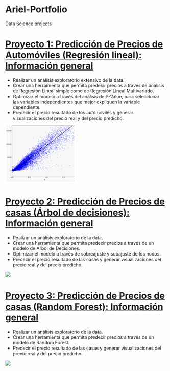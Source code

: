 # Ariel-Portfolio
Data Science projects


# [Proyecto 1:  Predicción de Precios de Automóviles (Regresión lineal): Información general](https://github.com/ArielContrerasfer/Ariel-Portfolio/blob/main/Prediccion_de_precios_Automoviles.ipynb)
* Realizar un análisis exploratorio extensivo de la data.
* Crear una herramienta que permita predecir precios a través de análisis de Regresión Lineal simple como de Regresión Lineal Multivariado.
* Optimizar el modelo a través del análisis de P-Value, para seleccionar las variables independientes que mejor expliquen la variable dependiente.
* Predecir el precio resultado de los automóviles y generar visualizaciones del precio real y del precio predicho.


![](/regresion_lineal.PNG)


# [Proyecto 2:  Predicción de Precios de casas (Árbol de decisiones): Información general](https://github.com/ArielContrerasfer/Ariel-Portfolio/blob/main/Predicci%C3%B3n_de_precios_con_modelo_de_%C3%81rbol_de_Decisiones.ipynb)
* Realizar un análisis exploratorio de la data.
* Crear una herramienta que permita predecir precios a través de un modelo de Árbol de Decisiones.
* Optimizar el modelo a través de sobreajuste y subajuste de los nodos.
* Predecir el precio resultado de las casas y generar visualizaciones del precio real y del precio predicho.


![](/main/arbol_decision.PNG)


# [Proyecto 3:  Predicción de Precios de casas (Random Forest): Información general](https://github.com/ArielContrerasfer/Ariel-Portfolio/blob/main/Predicci%C3%B3n_de_precios_con_Random_Forest.ipynb)
* Realizar un análisis exploratorio de la data.
* Crear una herramienta que permita predecir precios a través de un modelo de Random Forest.
* Predecir el precio resultado de las casas y generar visualizaciones del precio real y del precio predicho.


![](/main/random_forest.PNG)
